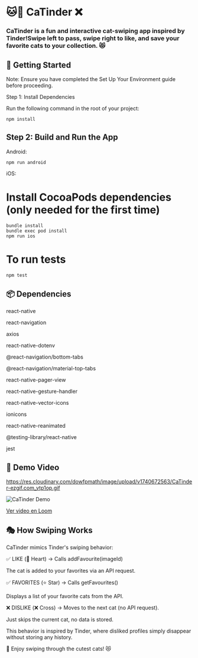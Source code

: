 # 🐱💚 CaTinder ❌

### CaTinder is a fun and interactive cat-swiping app inspired by Tinder!Swipe left to pass, swipe right to like, and save your favorite cats to your collection. 😻

## 📲 Getting Started

Note: Ensure you have completed the Set Up Your Environment guide before proceeding.

Step 1: Install Dependencies

Run the following command in the root of your project:
```
npm install
```

## Step 2: Build and Run the App

Android:
```
npm run android
```
iOS:

# Install CocoaPods dependencies (only needed for the first time)
```
bundle install
bundle exec pod install
npm run ios
```

# To run tests
```
npm test
```

## 📦 Dependencies

react-native

react-navigation

axios

react-native-dotenv

@react-navigation/bottom-tabs

@react-navigation/material-top-tabs

react-native-pager-view

react-native-gesture-handler

react-native-vector-icons

ionicons

react-native-reanimated

@testing-library/react-native

jest

## 🎥 Demo Video

https://res.cloudinary.com/dowfpmath/image/upload/v1740672563/CaTinder-ezgif.com_vtp1op.gif

![CaTinder Demo](https://res.cloudinary.com/dowfpmath/image/upload/v1740672563/CaTinder-ezgif.com_vtp1op.gif?raw=true)

<a href="https://www.loom.com/share/f813439a72584aa7bdb24236949ad053?sid=ecb668dd-1e96-49c7-babd-4e131b5fe1ff" target="_blank" rel="noopener noreferrer">
  Ver video en Loom
</a>


## 🎭 How Swiping Works

CaTinder mimics Tinder's swiping behavior:

✅ LIKE (💚 Heart) → Calls addFavourite(imageId)

The cat is added to your favorites via an API request.

✅ FAVORITES (⭐ Star) → Calls getFavourites()

Displays a list of your favorite cats from the API.

❌ DISLIKE (❌ Cross) → Moves to the next cat (no API request).

Just skips the current cat, no data is stored.

This behavior is inspired by Tinder, where disliked profiles simply disappear without storing any history.

🚀 Enjoy swiping through the cutest cats! 😻

